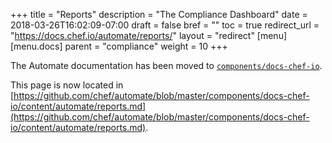 +++
title = "Reports"
description = "The Compliance Dashboard"
date = 2018-03-26T16:02:09-07:00
draft = false
bref = ""
toc = true
redirect_url = "https://docs.chef.io/automate/reports/"
layout = "redirect"
[menu]
  [menu.docs]
    parent = "compliance"
    weight = 10
+++

The Automate documentation has been moved to [`components/docs-chef-io`](https://github.com/chef/automate/blob/master/components/docs-chef-io/).

This page is now located in [https://github.com/chef/automate/blob/master/components/docs-chef-io/content/automate/reports.md](https://github.com/chef/automate/blob/master/components/docs-chef-io/content/automate/reports.md).
